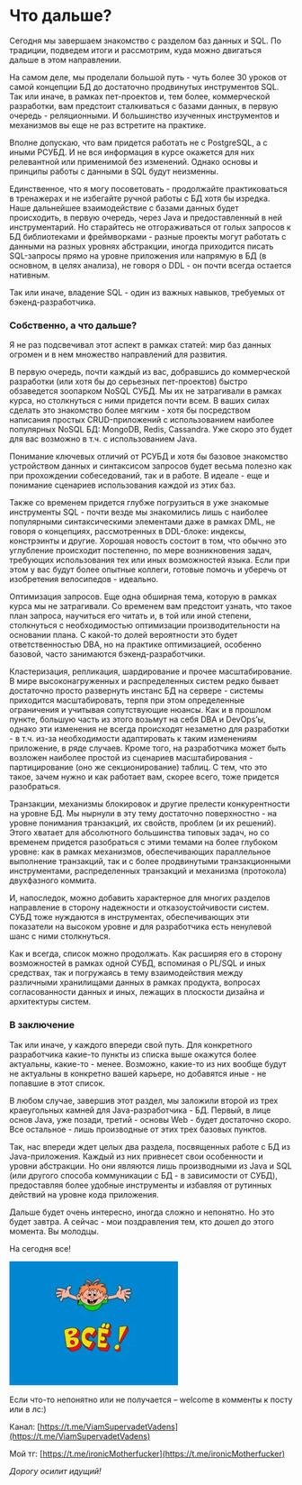 Что дальше?
===========


Сегодня мы завершаем знакомство с разделом баз данных и SQL. По традиции, подведем итоги и рассмотрим, куда можно двигаться дальше в этом направлении.


На самом деле, мы проделали большой путь - чуть более 30 уроков от самой концепции БД до достаточно продвинутых инструментов SQL. Так или иначе, в рамках пет-проектов и, тем более, коммерческой разработки, вам предстоит сталкиваться с базами данных, в первую очередь - реляционными. И большинство изученных инструментов и механизмов вы еще не раз встретите на практике.

Вполне допускаю, что вам придется работать не с PostgreSQL, а с иными РСУБД. И не вся информация в курсе окажется для них релевантной или применимой без изменений. Однако основы и принципы работы с данными в SQL будут неизменны.

Единственное, что я могу посоветовать - продолжайте практиковаться в тренажерах и не избегайте ручной работы с БД хотя бы изредка. Наше дальнейшее взаимодействие с базами данных будет происходить, в первую очередь, через Java и предоставленный в ней инструментарий. Но старайтесь не отгораживаться от голых запросов к БД библиотеками и фреймворками - разные проекты могут работать с данными на разных уровнях абстракции, иногда приходится писать SQL-запросы прямо на уровне приложения или напрямую в БД (в основном, в целях анализа), не говоря о DDL - он почти всегда остается нативным.

Так или иначе, владение SQL - один из важных навыков, требуемых от бэкенд-разработчика.


### Собственно, а что дальше?

Я не раз подсвечивал этот аспект в рамках статей: мир баз данных огромен и в нем множество направлений для развития.

В первую очередь, почти каждый из вас, добравшись до коммерческой разработки (или хотя бы до серьезных пет-проектов) быстро обзаведется зоопарком NoSQL СУБД. Мы их не затрагивали в рамках курса, но столкнуться с ними придется почти всем. В ваших силах сделать это знакомство более мягким - хотя бы посредством написания простых CRUD-приложений с использованием наиболее популярных NoSQL БД: MongoDB, Redis, Cassandra. Уже скоро это будет для вас возможно в т.ч. с использованием Java.

Понимание ключевых отличий от РСУБД и хотя бы базовое знакомство устройством данных и синтаксисом запросов будет весьма полезно как при прохождении собеседований, так и в работе. В идеале - еще и понимание сценариев использования каждой из этих баз.

Также со временем придется глубже погрузиться в уже знакомые инструменты SQL - почти везде мы знакомились лишь с наиболее популярными синтаксическими элементами даже в рамках DML, не говоря о концепциях, рассмотренных в DDL-блоке: индексы, констрэинты и другие. Хорошая новость состоит в том, что обычно это углубление происходит постепенно, по мере возникновения задач, требующих использования тех или иных возможностей языка. Если при этом у вас будут более опытные коллеги, готовые помочь и уберечь от изобретения велосипедов - идеально.

Оптимизация запросов. Еще одна обширная тема, которую в рамках курса мы не затрагивали. Со временем вам предстоит узнать, что такое план запроса, научиться его читать и, в той или иной степени, столкнуться с необходимостью оптимизации производительности на основании плана. С какой-то долей вероятности это будет ответственностью DBA, но на практике оптимизацией, особенно базовой, часто занимаются бэкенд-разработчики.

Кластеризация, репликация, шардирование и прочее масштабирование. В мире высоконагруженных и распределенных систем редко бывает достаточно просто развернуть инстанс БД на сервере - системы приходится масштабировать, терпя при этом определенные ограничения и учитывая сопутствующие нюансы. Как и в прошлом пункте, большую часть из этого возьмут на себя DBA и DevOps’ы, однако эти изменения не всегда происходят незаметно для разработки - в т.ч. из-за необходимости адаптировать к таким изменениям приложение, в ряде случаев. Кроме того, на разработчика может быть возложен наиболее простой из сценариев масштабирования - партицирование (оно же секционирование) таблиц. С тем, что это такое, зачем нужно и как работает вам, скорее всего, тоже придется разобраться.

Транзакции, механизмы блокировок и другие прелести конкурентности на уровне БД. Мы нырнули в эту тему достаточно поверхностно - на уровне понимания транзакций, их свойств, проблем (и их решений). Этого хватает для абсолютного большинства типовых задач, но со временем придется разобраться с этими темами на более глубоком уровне: как в рамках механизмов, обеспечивающих параллельное выполнение транзакций, так и с более продвинутыми транзакционными инструментами, распределенных транзакций и механизма (протокола) двухфазного коммита.

И, напоследок, можно добавить характерное для многих разделов направление в сторону надежности и отказоустойчивости систем. СУБД тоже нуждаются в инструментах, обеспечивающих эти показатели на высоком уровне и для разработчика есть ненулевой шанс с ними столкнуться.

Как и всегда, список можно продолжать. Как расширяя его в сторону возможностей в рамках одной СУБД, вспоминая о PL/SQL и иных средствах, так и погружаясь в тему взаимодействия между различными хранилищами данных в рамках продукта, вопросах согласованности данных и иных, лежащих в плоскости дизайна и архитектуры систем.


### В заключение

Так или иначе, у каждого впереди свой путь. Для конкретного разработчика какие-то пункты из списка выше окажутся более актуальны, какие-то - менее. Возможно, какие-то из них вообще будут не актуальны в конкретно вашей карьере, но добавятся иные - не попавшие в этот список.

В любом случае, завершив этот раздел, мы заложили второй из трех краеугольных камней для Java-разработчика - БД. Первый, в лице основ Java, уже позади, третий - основы Web - будет достаточно скоро. Все остальное - лишь производные от этих трех базовых пунктов.

Так, нас впереди ждет целых два раздела, посвященных работе с БД из Java-приложения. Каждый из них привнесет свои особенности и уровни абстракции. Но они являются лишь производными из Java и SQL (или другого способа коммуникации с БД - в зависимости от СУБД), предоставляя более удобные инструменты и избавляя от рутинных действий на уровне кода приложения.

Дальше будет очень интересно, иногда сложно и непонятно. Но это будет завтра. А сейчас - мои поздравления тем, кто дошел до этого момента. Вы молодцы.


На сегодня все!

![end_of_the_lesson.png](..%2F..%2F..%2Ffile%2Fend_of_the_lesson.png)

Если что-то непонятно или не получается – welcome в комменты к посту или в лс:)

Канал: [https://t.me/ViamSupervadetVadens](https://t.me/ViamSupervadetVadens)

Мой тг: [https://t.me/ironicMotherfucker](https://t.me/ironicMotherfucker)

_Дорогу осилит идущий!_